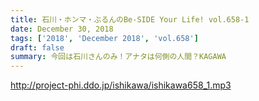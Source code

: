 ```yaml
---
title: 石川・ホンマ・ぶるんのBe-SIDE Your Life! vol.658-1
date: December 30, 2018
tags: ['2018', 'December 2018', 'vol.658']
draft: false
summary: 今回は石川さんのみ！アナタは何側の人間？KAGAWA
---
```


http://project-phi.ddo.jp/ishikawa/ishikawa658_1.mp3
